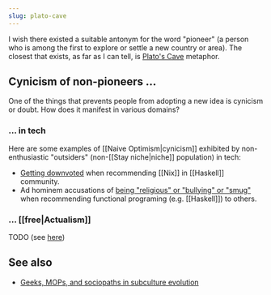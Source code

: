 ```yaml
---
slug: plato-cave
---
```


I wish there existed a suitable antonym for the word "pioneer" (a person who is among the first to explore or settle a new country or area). The closest that exists, as far as I can tell, is [Plato's Cave](https://en.wikipedia.org/wiki/Allegory_of_the_cave) metaphor.

## Cynicism of non-pioneers ...

One of the things that prevents people from adopting a new idea is cynicism or doubt. How does it manifest in various domains?

### ... in tech

Here are some examples of [[Naive Optimism|cynicism]] exhibited by non-enthusiastic "outsiders" (non-[[Stay niche|niche]] population) in tech:

- [Getting downvoted](https://old.reddit.com/r/haskell/comments/y6a07e/simple_ghc_stack_for_a_novice/iso56t8/) when recommending [[Nix]] in [[Haskell]] community.
- Ad hominem accusations of [being "religious" or "bullying" or "smug"](https://news.ycombinator.com/item?id=33433783) when recommending functional programing (e.g. [[Haskell]]) to others.

### ... [[free|Actualism]]

TODO (see [here](http://actualfreedom.com.au/sundry/commonobjections/croindex.htm))

## See also

- [Geeks, MOPs, and sociopaths in subculture evolution](https://meaningness.com/geeks-mops-sociopaths)
